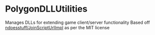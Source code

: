 # PolygonDLLUtilities
Manages DLLs for extending game client/server functionality
Based off [ndoesstuff/JoinScriptUrlImpl](https://github.com/ndoesstuff/JoinScriptUrlImpl) as per the MIT license